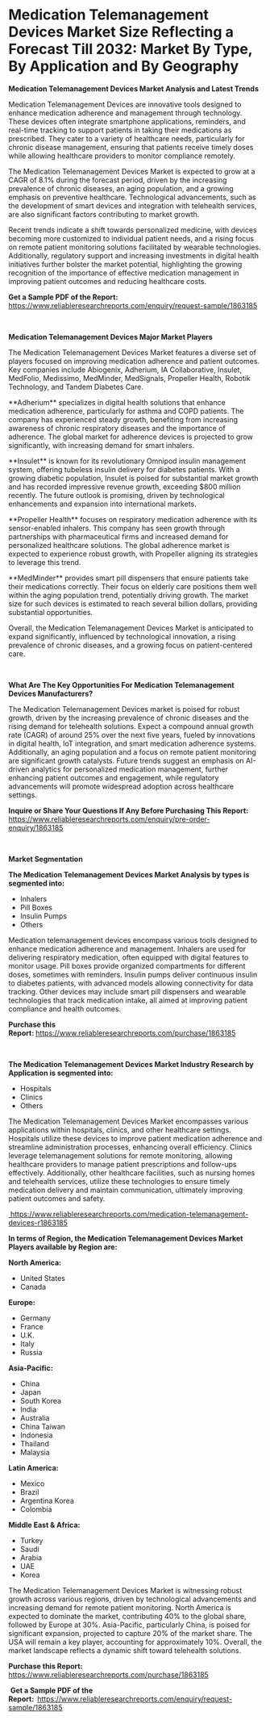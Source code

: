 <p><h1>Medication Telemanagement Devices Market Size Reflecting a Forecast Till 2032: Market By Type, By Application and By Geography</h1></p><p><strong>Medication Telemanagement Devices Market Analysis and Latest Trends</strong></p>
<p><p>Medication Telemanagement Devices are innovative tools designed to enhance medication adherence and management through technology. These devices often integrate smartphone applications, reminders, and real-time tracking to support patients in taking their medications as prescribed. They cater to a variety of healthcare needs, particularly for chronic disease management, ensuring that patients receive timely doses while allowing healthcare providers to monitor compliance remotely.</p><p>The Medication Telemanagement Devices Market is expected to grow at a CAGR of 8.1% during the forecast period, driven by the increasing prevalence of chronic diseases, an aging population, and a growing emphasis on preventive healthcare. Technological advancements, such as the development of smart devices and integration with telehealth services, are also significant factors contributing to market growth. </p><p>Recent trends indicate a shift towards personalized medicine, with devices becoming more customized to individual patient needs, and a rising focus on remote patient monitoring solutions facilitated by wearable technologies. Additionally, regulatory support and increasing investments in digital health initiatives further bolster the market potential, highlighting the growing recognition of the importance of effective medication management in improving patient outcomes and reducing healthcare costs.</p></p>
<p><strong>Get a Sample PDF of the Report:&nbsp;</strong> <a href="https://www.reliableresearchreports.com/enquiry/request-sample/1863185?utm_campaign=3136&utm_medium=2&utm_source=Github&utm_content=ia&utm_term=14042025&utm_id=medication-telemanagement-devices">https://www.reliableresearchreports.com/enquiry/request-sample/1863185</a></p>
<p>&nbsp;</p>
<p><strong>Medication Telemanagement Devices Major Market Players</strong></p>
<p><p>The Medication Telemanagement Devices Market features a diverse set of players focused on improving medication adherence and patient outcomes. Key companies include Abiogenix, Adherium, IA Collaborative, Insulet, MedFolio, Medissimo, MedMinder, MedSignals, Propeller Health, Robotik Technology, and Tandem Diabetes Care.</p><p>**Adherium** specializes in digital health solutions that enhance medication adherence, particularly for asthma and COPD patients. The company has experienced steady growth, benefiting from increasing awareness of chronic respiratory diseases and the importance of adherence. The global market for adherence devices is projected to grow significantly, with increasing demand for smart inhalers.</p><p>**Insulet** is known for its revolutionary Omnipod insulin management system, offering tubeless insulin delivery for diabetes patients. With a growing diabetic population, Insulet is poised for substantial market growth and has recorded impressive revenue growth, exceeding $800 million recently. The future outlook is promising, driven by technological enhancements and expansion into international markets.</p><p>**Propeller Health** focuses on respiratory medication adherence with its sensor-enabled inhalers. This company has seen growth through partnerships with pharmaceutical firms and increased demand for personalized healthcare solutions. The global adherence market is expected to experience robust growth, with Propeller aligning its strategies to leverage this trend.</p><p>**MedMinder** provides smart pill dispensers that ensure patients take their medications correctly. Their focus on elderly care positions them well within the aging population trend, potentially driving growth. The market size for such devices is estimated to reach several billion dollars, providing substantial opportunities.</p><p>Overall, the Medication Telemanagement Devices Market is anticipated to expand significantly, influenced by technological innovation, a rising prevalence of chronic diseases, and a growing focus on patient-centered care.</p></p>
<p>&nbsp;</p>
<p><strong>What Are The Key Opportunities For Medication Telemanagement Devices Manufacturers?</strong></p>
<p><p>The Medication Telemanagement Devices market is poised for robust growth, driven by the increasing prevalence of chronic diseases and the rising demand for telehealth solutions. Expect a compound annual growth rate (CAGR) of around 25% over the next five years, fueled by innovations in digital health, IoT integration, and smart medication adherence systems. Additionally, an aging population and a focus on remote patient monitoring are significant growth catalysts. Future trends suggest an emphasis on AI-driven analytics for personalized medication management, further enhancing patient outcomes and engagement, while regulatory advancements will promote widespread adoption across healthcare settings.</p></p>
<p><strong>Inquire or Share Your Questions If Any Before Purchasing This Report:</strong> <a href="https://www.reliableresearchreports.com/enquiry/pre-order-enquiry/1863185?utm_campaign=3136&utm_medium=2&utm_source=Github&utm_content=ia&utm_term=14042025&utm_id=medication-telemanagement-devices">https://www.reliableresearchreports.com/enquiry/pre-order-enquiry/1863185</a></p>
<p>&nbsp;</p>
<p><strong>Market Segmentation</strong></p>
<p><strong>The Medication Telemanagement Devices Market Analysis by types is segmented into:</strong></p>
<p><ul><li>Inhalers</li><li>Pill Boxes</li><li>Insulin Pumps</li><li>Others</li></ul></p>
<p><p>Medication telemanagement devices encompass various tools designed to enhance medication adherence and management. Inhalers are used for delivering respiratory medication, often equipped with digital features to monitor usage. Pill boxes provide organized compartments for different doses, sometimes with reminders. Insulin pumps deliver continuous insulin to diabetes patients, with advanced models allowing connectivity for data tracking. Other devices may include smart pill dispensers and wearable technologies that track medication intake, all aimed at improving patient compliance and health outcomes.</p></p>
<p><strong>Purchase this Report:&nbsp;</strong><a href="https://www.reliableresearchreports.com/purchase/1863185?utm_campaign=3136&utm_medium=2&utm_source=Github&utm_content=ia&utm_term=14042025&utm_id=medication-telemanagement-devices">https://www.reliableresearchreports.com/purchase/1863185</a></p>
<p>&nbsp;</p>
<p><strong>The Medication Telemanagement Devices Market Industry Research by Application is segmented into:</strong></p>
<p><ul><li>Hospitals</li><li>Clinics</li><li>Others</li></ul></p>
<p><p>The Medication Telemanagement Devices Market encompasses various applications within hospitals, clinics, and other healthcare settings. Hospitals utilize these devices to improve patient medication adherence and streamline administration processes, enhancing overall efficiency. Clinics leverage telemanagement solutions for remote monitoring, allowing healthcare providers to manage patient prescriptions and follow-ups effectively. Additionally, other healthcare facilities, such as nursing homes and telehealth services, utilize these technologies to ensure timely medication delivery and maintain communication, ultimately improving patient outcomes and safety.</p></p>
<p><a href="https://www.reliableresearchreports.com/medication-telemanagement-devices-r1863185?utm_campaign=3136&utm_medium=2&utm_source=Github&utm_content=ia&utm_term=14042025&utm_id=medication-telemanagement-devices">&nbsp;https://www.reliableresearchreports.com/medication-telemanagement-devices-r1863185</a></p>
<p><strong>In terms of Region, the Medication Telemanagement Devices Market Players available by Region are:</strong></p>
<p>
    <p> <strong> North America: </strong>
        <ul>
            <li>United States</li>
            <li>Canada</li>
        </ul>
        </p> 
    <p> <strong> Europe: </strong>
        <ul>
            <li>Germany</li>
            <li>France</li>
            <li>U.K.</li>
            <li>Italy</li>
            <li>Russia</li>
        </ul>
        </p> 
    <p> <strong> Asia-Pacific: </strong>
        <ul>
            <li>China</li>
            <li>Japan</li>
            <li>South Korea</li>
            <li>India</li>
            <li>Australia</li>
            <li>China Taiwan</li>
            <li>Indonesia</li>
            <li>Thailand</li>
            <li>Malaysia</li>
        </ul>
        </p> 
    <p> <strong> Latin America: </strong>
        <ul>
            <li>Mexico</li>
            <li>Brazil</li>
            <li>Argentina Korea</li>
            <li>Colombia</li>
        </ul>
        </p> 
    <p> <strong> Middle East & Africa: </strong>
        <ul>
            <li>Turkey</li>
            <li>Saudi</li>
            <li>Arabia</li>
            <li>UAE</li>
            <li>Korea</li>
        </ul>
    </p>
    </p>
<p><p>The Medication Telemanagement Devices Market is witnessing robust growth across various regions, driven by technological advancements and increasing demand for remote patient monitoring. North America is expected to dominate the market, contributing 40% to the global share, followed by Europe at 30%. Asia-Pacific, particularly China, is poised for significant expansion, projected to capture 20% of the market share. The USA will remain a key player, accounting for approximately 10%. Overall, the market landscape reflects a dynamic shift toward telehealth solutions.</p></p>
<p><strong>Purchase this Report: </strong><a href="https://www.reliableresearchreports.com/purchase/1863185?utm_campaign=3136&utm_medium=2&utm_source=Github&utm_content=ia&utm_term=14042025&utm_id=medication-telemanagement-devices">https://www.reliableresearchreports.com/purchase/1863185</a></p>
<p>&nbsp;<strong>Get a Sample PDF of the Report:&nbsp;&nbsp;</strong><a href="https://www.reliableresearchreports.com/enquiry/request-sample/1863185?utm_campaign=3136&utm_medium=2&utm_source=Github&utm_content=ia&utm_term=14042025&utm_id=medication-telemanagement-devices">https://www.reliableresearchreports.com/enquiry/request-sample/1863185</a></p>
<p><strong></strong></p>
<p><p></p><p></p><p></p></p>